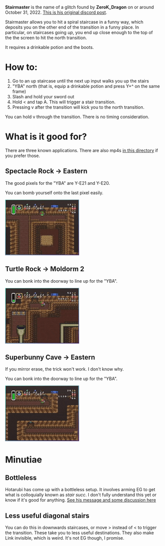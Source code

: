 **Stairmaster** is the name of a glitch found by **ZeroK_Dragon** on or around October 31, 2022. [This is his original discord post](https://discord.com/channels/307860211333595146/336125937605148672/1036822049462698055).

Stairmaster allows you to hit a spiral staircase in a funny way, which deposits you on the other end of the transition in a funny place. In particular, on staircases going _up_, you end up close enough to the top of the the screen to hit the north transition.

It requires a drinkable potion and the boots.

# How to:

   1. Go to an up staircase until the next up input walks you up the stairs
   2. "YBA" north (that is, equip a drinkable potion and press Y+^ on the same frame)
   3. Slash and hold your sword out
   4. Hold < and tap A. This will trigger a stair transition.
   5. Pressing v after the transition will kick you to the north transition.

You can hold v through the transition. There is no timing consideration.

# What is it good for?

There are three known applications. There are also mp4s [in this directory](.) if you prefer those.

## Spectacle Rock -> Eastern

The good pixels for the "YBA" are Y-E21 and Y-E20.

You can bomb yourself onto the last pixel easily.

![](stairmaster_spectacle_rock.gif)

## Turtle Rock -> Moldorm 2

You can bonk into the doorway to line up for the "YBA".

![](stairmaster_tr.gif)


## Superbunny Cave -> Eastern

If you mirror erase, the trick won't work. I don't know why.

You can bonk into the doorway to line up for the "YBA".

![](stairmaster_superbunny.gif)

# Minutiae

## Bottleless

Hotarubi has come up with a bottleless setup. It involves arming EG to get what is colloquially known as _stair succ_. I don't fully understand this yet or know if it's good for anything. [See his message and some discussion here](https://discord.com/channels/138378732376162304/280990969363562496/1037866964451856395)

## Less useful diagonal stairs

You can do this in downwards staircases, or move > instead of < to trigger the transition. These take you to less useful destinations. They also make Link invisible, which is weird. It's not EG though, I promise.
